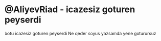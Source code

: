# @AliyevRiad - icazesiz goturen peyserdi
botu icazesiz goturen peyserdi
Ne qeder soyus yazsamda yene goturursuz

